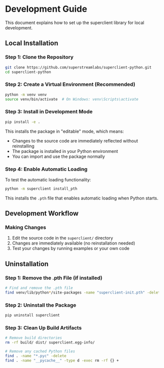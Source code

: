 # Development Guide

This document explains how to set up the superclient library for local development.

## Local Installation

### Step 1: Clone the Repository

```bash
git clone https://github.com/superstreamlabs/superclient-python.git
cd superclient-python
```

### Step 2: Create a Virtual Environment (Recommended)

```bash
python -m venv venv
source venv/bin/activate  # On Windows: venv\Scripts\activate
```

### Step 3: Install in Development Mode

```bash
pip install -e .
```

This installs the package in "editable" mode, which means:
- Changes to the source code are immediately reflected without reinstalling
- The package is installed in your Python environment
- You can import and use the package normally

### Step 4: Enable Automatic Loading

To test the automatic loading functionality:

```bash
python -m superclient install_pth
```

This installs the `.pth` file that enables automatic loading when Python starts.

## Development Workflow

### Making Changes

1. Edit the source code in the `superclient/` directory
2. Changes are immediately available (no reinstallation needed)
3. Test your changes by running examples or your own code


## Uninstallation

### Step 1: Remove the .pth File (if installed)

```bash
# Find and remove the .pth file
find venv/lib/python*/site-packages -name "superclient-init.pth" -delete
```

### Step 2: Uninstall the Package

```bash
pip uninstall superclient
```

### Step 3: Clean Up Build Artifacts

```bash
# Remove build directories
rm -rf build/ dist/ superclient.egg-info/

# Remove any cached Python files
find . -name "*.pyc" -delete
find . -name "__pycache__" -type d -exec rm -rf {} +
```